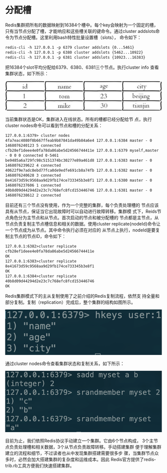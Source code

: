 # 分配槽

Redis集群把所有的数据映射到16384个槽中。每个key会映射为一个固定的槽，只有当节点分配了槽，才能响应和这些槽关联的键命令。通过cluster addslots命令为节点分配槽。这里利用bash特性批量设置槽（slots）， 命令如下：

```text
redis-cli -h 127.0.0.1 -p 6379 cluster addslots {0...5461} 
redis-cli -h 127.0.0.1 -p 6380 cluster addslots {5462...10922} 
redis-cli -h 127.0.0.1 -p 6381 cluster addslots {10923...16383}
```

把16384个slot平均分配给6379、6380、6381三个节点。执行cluster info 查看集群状态，如下所示：

![](../../.gitbook/assets/image%20%2830%29.png)

当前集群状态是OK，集群进入在线状态。所有的槽都已经分配给节 点，执行cluster nodes命令可以看到节点和槽的分配关系：

```text
127.0.0.1:6379> cluster nodes
4fa7eac4080f0b667ffeab9b87841da49b84a6e4 127.0.0.1:6384 master - 0 1468076240123 5 connected 
cfb28ef1deee4e0fa78da86abe5d24566744411e 127.0.0.1:6379 myself,master - 0 0 0 connected 0-5461 
be9485a6a729fc98c5151374bc30277e89a461d8 127.0.0.1:6383 master - 0 1468076239622 4 connected 
40622f9e7adc8ebd77fca0de9edfe691cb8a74fb 127.0.0.1:6382 master - 0 1468076240628 3 connected 
8e41673d59c9568aa9d29fb174ce733345b3e8f1 127.0.0.1:6380 master - 0 1468076237606 1 connected
40b8d09d44294d2e23c7c768efc8fcd153446746 127.0.0.1:6381 master - 0 1468076238612 2 connected
```

目前还有三个节点没有使用，作为一个完整的集群，每个负责处理槽的 节点应该具有从节点，保证当它出现故障时可以自动进行故障转移。集群模 式下，Reids节点角色分为主节点和从节点。首次启动的节点和被分配槽的 节点都是主节点，从节点负责复制主节点槽信息和相关的数据。使用cluster replicate{nodeId}命令让一个节点成为从节点。其中命令执行必须在对应的 从节点上执行，nodeId是要复制主节点的节点ID，命令如下：

```text
127.0.0.1:6382>cluster replicate cfb28ef1deee4e0fa78da86abe5d24566744411e 
OK
127.0.0.1:6383>cluster replicate 8e41673d59c9568aa9d29fb174ce733345b3e8f1 
OK
127.0.0.1:6384>cluster replicate 40b8d09d44294d2e23c7c768efc8fcd153446746 
OK
```

Redis集群模式下的主从复制使用了之前介绍的Redis复制流程，依然支 持全量和部分复制。复制（replication）完成后，整个集群的结构如图所示。

![](../../.gitbook/assets/image%20%289%29.png)

通过cluster nodes命令查看集群状态和复制关系，如下所示：

![](../../.gitbook/assets/image%20%2840%29.png)

目前为止，我们依照Redis协议手动建立一个集群。它由6个节点构成， 3个主节点负责处理槽和相关数据，3个从节点负责故障转移。手动搭建集群 便于理解集群建立的流程和细节，不过读者也从中发现集群搭建需要很多步 骤，当集群节点众多时，必然会加大搭建集群的复杂度和运维成本。因此 Redis官方提供了redis-trib.rb工具方便我们快速搭建集群。


